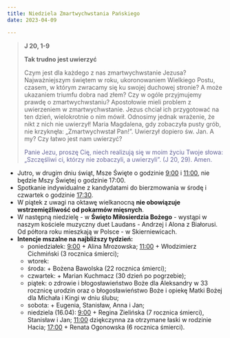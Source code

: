 ```yaml
---
title: Niedziela Zmartwychwstania Pańskiego
date: 2023-04-09

---
```


> **J 20, 1-9**
>
> **Tak trudno jest uwierzyć**
>
> Czym jest dla każdego z nas zmartwychwstanie Jezusa? Najważniejszym świętem w roku, ukoronowaniem Wielkiego Postu, czasem, w którym zwracamy się ku swojej duchowej stronie? A może ukazaniem triumfu dobra nad złem? Czy w ogóle przyjmujemy prawdę o zmartwychwstaniu? Apostołowie mieli problem z uwierzeniem w zmartwychwstanie. Jezus chciał ich przygotować na ten dzień, wielokrotnie o nim mówił. Odnosimy jednak wrażenie, że nikt z nich nie uwierzył! Maria Magdalena, gdy zobaczyła pusty grób, nie krzyknęła: „Zmartwychwstał Pan!”. Uwierzył dopiero św. Jan. A my? Czy łatwo jest nam uwierzyć?
>
> <span style="color: #666699;">Panie Jezu, proszę Cię, niech realizują się w moim życiu Twoje słowa: „Szczęśliwi ci, którzy nie zobaczyli, a uwierzyli”. (J 20, 29). Amen.
> &nbsp;

- Jutro, w drugim dniu świąt, Msze Święte o godzinie <u>9:00</u> i <u>11:00</u>, nie będzie Mszy Świętej o godzinie 17:00.
- Spotkanie indywidualne z kandydatami do bierzmowania w środę i czwartek o godzinie <u>17:30</u>.
- W piątek z uwagi na oktawę wielkanocną **nie obowiązuje wstrzemięźliwość od pokarmów mięsnych**.
- W następną niedzielę - w **Święto Miłosierdzia Bożego** - wystąpi w naszym kościele muzyczny duet Laudans - Andrzej i Alona z Białorusi. Od półtora roku mieszkają w Polsce - w Skierniewicach.
- **Intencje mszalne na najbliższy tydzień:**
  - poniedziałek: <u>9:00</u> + Alina Mrozowska; <u>11:00</u> + Włodzimierz Cichmiński (3 rocznica śmierci);
  - wtorek:
  - środa: + Bożena Bawolska (22 rocznica śmierci);
  - czwartek: + Marian Kuchmacz (30 dzień po pogrzebie);
  - piątek: o zdrowie i błogosławieństwo Boże dla Aleksandry w 33 rocznicę urodzin oraz o błogosławieństwo Boże i opiekę Matki Bożej dla Michała i Kingi w dniu ślubu;
  - sobota: + Eugenia, Stanisław, Anna i Jan;
  - niedziela (16.04): <u>9:00</u> + Regina Zielińska (7 rocznica śmierci), Stanisław i Jan; <u>11:00</u> dziękczynna za otrzymane łaski w rodzinie Hacia; <u>17:00</u> + Renata Ogonowska (6 rocznica śmierci).
